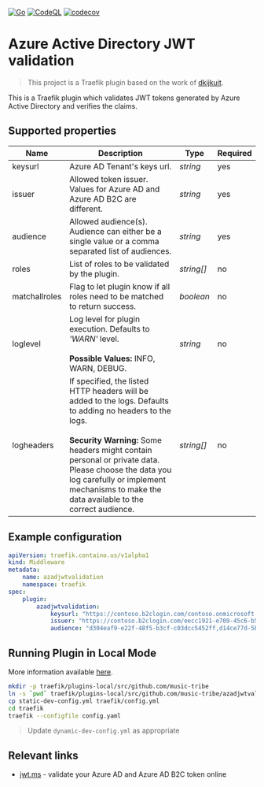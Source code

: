 [![Go](https://github.com/music-tribe/azadjwtvalidation/actions/workflows/go.yml/badge.svg)](https://github.com/music-tribe/azadjwtvalidation/actions/workflows/go.yml)
[![CodeQL](https://github.com/music-tribe/azadjwtvalidation/actions/workflows/codeql.yml/badge.svg)](https://github.com/music-tribe/azadjwtvalidation/actions/workflows/codeql.yml)
[![codecov](https://codecov.io/gh/music-tribe/azadjwtvalidation/branch/master/graph/badge.svg?token=GCEU8TO2WY)](https://codecov.io/gh/music-tribe/azadjwtvalidation)

# Azure Active Directory JWT validation

> This project is a Traefik plugin based on the work of [dkijkuit](https://github.com/dkijkuit/azurejwttokenvalidation). 

This is a Traefik plugin which validates JWT tokens generated by Azure Active Directory and verifies the claims.

## Supported properties

| Name | Description | Type | Required |
|------|-------------|------|----|
|keysurl | Azure AD Tenant's keys url. |*string*|  yes  |
|issuer | Allowed token issuer. Values for Azure AD and Azure AD B2C are different. |*string*| yes  |
|audience | Allowed audience(s). Audience can either be a single value or a comma separated list of audiences. |*string*| yes  |
|roles | List of roles to be validated by the plugin. |*string[]*| no  |
|matchallroles | Flag to let plugin know if all roles need to be matched to return success. |*boolean*| no  |
|loglevel | Log level for plugin execution. Defaults to *'WARN'* level. <br /><br /> **Possible Values:** INFO, WARN, DEBUG.  |*string*| no  |
|logheaders | If specified, the listed HTTP headers will be added to the logs. Defaults to adding no headers to the logs. <br /><br /> **Security Warning:** Some headers might contain personal or private data. Please choose the data you log carefully or implement mechanisms to make the data available to the correct audience. |*string[]*| no  |

## Example configuration

```yaml
apiVersion: traefik.containo.us/v1alpha1
kind: Middleware
metadata:
    name: azadjwtvalidation
    namespace: traefik
spec:
    plugin:
        azadjwtvalidation:
            keysurl: "https://contoso.b2clogin.com/contoso.onmicrosoft.com/b2c_1_signupsignin1/discovery/v2.0/keys"
            issuer: "https://contoso.b2clogin.com/eecc1921-e709-45c6-b5dc-0a92d28ae4b1/v2.0/"
            audience: "d304eaf9-e22f-48f5-b3cf-c03dcc5452ff,d14ce77d-5be7-437b-b165-16b57813ec4c"
```

## Running Plugin in Local Mode

More information available [here](https://plugins.traefik.io/install).

```bash
mkdir -p traefik/plugins-local/src/github.com/music-tribe
ln -s `pwd` traefik/plugins-local/src/github.com/music-tribe/azadjwtvalidation
cp static-dev-config.yml traefik/config.yml
cd traefik
traefik --configfile config.yaml
```

> Update `dynamic-dev-config.yml` as appropriate

## Relevant links

- [jwt.ms](https://jwt.ms/) - validate your Azure AD and Azure AD B2C token online
